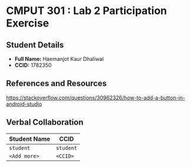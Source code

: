 # CMPUT 301 : Lab 2 Participation Exercise

## Student Details

- **Full Name:** Haemanjot Kaur Dhaliwal
- **CCID:** 1782350

## References and Resources

https://stackoverflow.com/questions/30962326/how-to-add-a-button-in-android-studio

## Verbal Collaboration

| Student Name | CCID      |
| ------------ | --------- |
| `student`    | `student` |
| `<Add more>` | `<CCID>`  |
